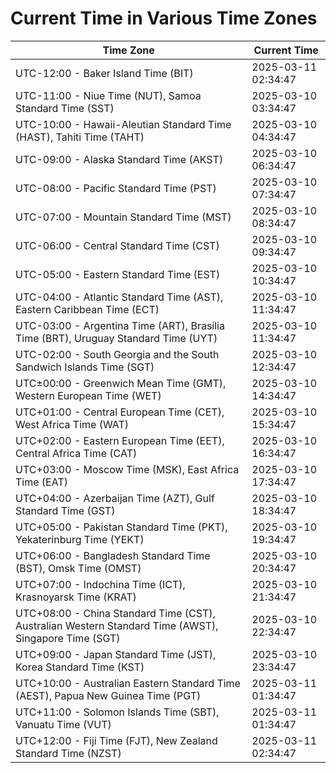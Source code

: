 # Current Time in Various Time Zones

| Time Zone | Current Time |
|-----------|--------------|
| UTC-12:00 - Baker Island Time (BIT) | 2025-03-11 02:34:47 |
| UTC-11:00 - Niue Time (NUT), Samoa Standard Time (SST) | 2025-03-10 03:34:47 |
| UTC-10:00 - Hawaii-Aleutian Standard Time (HAST), Tahiti Time (TAHT) | 2025-03-10 04:34:47 |
| UTC-09:00 - Alaska Standard Time (AKST) | 2025-03-10 06:34:47 |
| UTC-08:00 - Pacific Standard Time (PST) | 2025-03-10 07:34:47 |
| UTC-07:00 - Mountain Standard Time (MST) | 2025-03-10 08:34:47 |
| UTC-06:00 - Central Standard Time (CST) | 2025-03-10 09:34:47 |
| UTC-05:00 - Eastern Standard Time (EST) | 2025-03-10 10:34:47 |
| UTC-04:00 - Atlantic Standard Time (AST), Eastern Caribbean Time (ECT) | 2025-03-10 11:34:47 |
| UTC-03:00 - Argentina Time (ART), Brasília Time (BRT), Uruguay Standard Time (UYT) | 2025-03-10 11:34:47 |
| UTC-02:00 - South Georgia and the South Sandwich Islands Time (SGT) | 2025-03-10 12:34:47 |
| UTC±00:00 - Greenwich Mean Time (GMT), Western European Time (WET) | 2025-03-10 14:34:47 |
| UTC+01:00 - Central European Time (CET), West Africa Time (WAT) | 2025-03-10 15:34:47 |
| UTC+02:00 - Eastern European Time (EET), Central Africa Time (CAT) | 2025-03-10 16:34:47 |
| UTC+03:00 - Moscow Time (MSK), East Africa Time (EAT) | 2025-03-10 17:34:47 |
| UTC+04:00 - Azerbaijan Time (AZT), Gulf Standard Time (GST) | 2025-03-10 18:34:47 |
| UTC+05:00 - Pakistan Standard Time (PKT), Yekaterinburg Time (YEKT) | 2025-03-10 19:34:47 |
| UTC+06:00 - Bangladesh Standard Time (BST), Omsk Time (OMST) | 2025-03-10 20:34:47 |
| UTC+07:00 - Indochina Time (ICT), Krasnoyarsk Time (KRAT) | 2025-03-10 21:34:47 |
| UTC+08:00 - China Standard Time (CST), Australian Western Standard Time (AWST), Singapore Time (SGT) | 2025-03-10 22:34:47 |
| UTC+09:00 - Japan Standard Time (JST), Korea Standard Time (KST) | 2025-03-10 23:34:47 |
| UTC+10:00 - Australian Eastern Standard Time (AEST), Papua New Guinea Time (PGT) | 2025-03-11 01:34:47 |
| UTC+11:00 - Solomon Islands Time (SBT), Vanuatu Time (VUT) | 2025-03-11 01:34:47 |
| UTC+12:00 - Fiji Time (FJT), New Zealand Standard Time (NZST) | 2025-03-11 02:34:47 |
